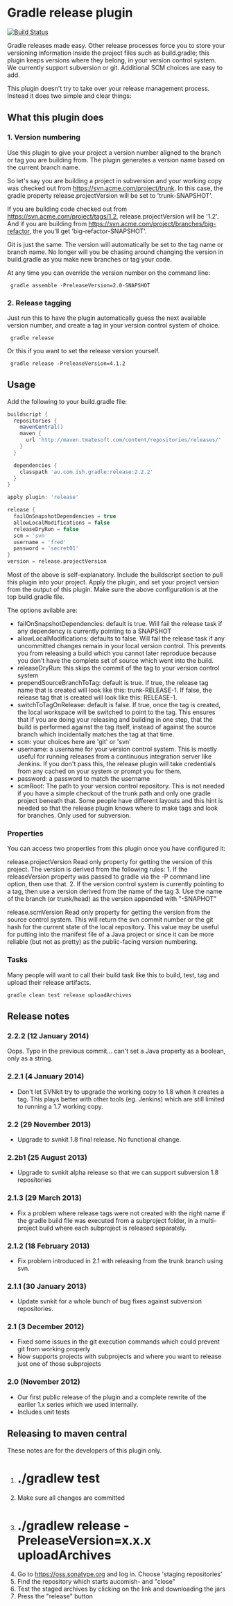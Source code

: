 # Gradle release plugin

[![Build Status](http://travis-ci.org/ari/gradle-release-plugin.png)](http://travis-ci.org/ari/gradle-release-plugin)

Gradle releases made easy. Other release processes force you to store your versioning information inside the project files such as build.gradle; this plugin keeps versions where they belong, in your version control system. We currently support subversion or git. Additional SCM choices are easy to add.

This plugin doesn't try to take over your release management process. Instead it does two simple and clear things:


## What this plugin does

### 1. Version numbering

Use this plugin to give your project a version number aligned to the branch or tag you are building from. The plugin generates a version name based on the current branch name.

So let's say you are building a project in subversion and your working copy was checked out from https://svn.acme.com/project/trunk. In this case, the gradle property release.projectVersion will be set to 'trunk-SNAPSHOT'.

If you are building code checked out from https://svn.acme.com/project/tags/1.2, release.projectVersion will be '1.2'. And if you are building from https://svn.acme.com/project/branches/big-refactor, the you'll get 'big-refactor-SNAPSHOT'.

Git is just the same. The version will automatically be set to the tag name or branch name. No longer will you be chasing around changing the version in build.gradle as you make new branches or tag your code.

At any time you can override the version number on the command line:

     gradle assemble -PreleaseVersion=2.0-SNAPSHOT


### 2. Release tagging

Just run this to have the plugin automatically guess the next available version number, and create a tag in your version control system of choice.

     gradle release

Or this if you want to set the release version yourself.

     gradle release -PreleaseVersion=4.1.2



## Usage

Add the following to your build.gradle file:

```groovy
buildscript {
  repositories {
    mavenCentral()
    maven {
      url 'http://maven.tmatesoft.com/content/repositories/releases/'
    }
  }

  dependencies {
    classpath 'au.com.ish.gradle:release:2.2.2'
  }
}

apply plugin: 'release'

release {
  failOnSnapshotDependencies = true
  allowLocalModifications = false
  releaseDryRun = false
  scm = 'svn'
  username = 'fred'
  password = 'secret01'
}
version = release.projectVersion
````

Most of the above is self-explanatory. Include the buildscript section to pull this plugin into your project. Apply the plugin, and set your project version from the output of this plugin. Make sure the above configuration is at the top build.gradle file.

The options avilable are:

* failOnSnapshotDependencies: default is true. Will fail the release task if any dependency is currently pointing to a SNAPSHOT
* allowLocalModifications: defaults to false. Will fail the release task if any uncommitted changes remain in your local version control. This prevents you from releasing a build which you cannot later reproduce because you don't have the complete set of source which went into the build.
* releaseDryRun: this skips the commit of the tag to your version control system
* prependSourceBranchToTag: default is true.  If true, the release tag name that is created will look like this: trunk-RELEASE-1.  If false, the release tag that is created will look like this: RELEASE-1.
* switchToTagOnRelease: default is false.  If true, once the tag is created, the local workspace will be switched to point to the tag.  This ensures that if you are doing your releasing and building in one step, that the build is performed against the tag itself, instead of against the source branch which incidentally matches the tag at that time.
* scm: your choices here are 'git' or 'svn'
* username: a username for your version control system. This is mostly useful for running releases from a continuous integration server like Jenkins. If you don't pass this, the release plugin will take credentials from any cached on your system or prompt you for them.
* password: a password to match the username
* scmRoot: The path to your version control repository. This is not needed if you have a simple checkout of the trunk path and only one gradle project beneath that. Some people have different layouts and this hint is needed so that the release plugin knows where to make tags and look for branches. Only used for subversion.

### Properties

You can access two properties from this plugin once you have configured it:

  release.projectVersion
    Read only property for getting the version of this project.
    The version is derived from the following rules:
    1. If the releaseVersion property was passed to gradle via the -P command line option, then use that.
    2. If the version control system is currently pointing to a tag, then use a version derived from the name of the tag
    3. Use the name of the branch (or trunk/head) as the version appended with "-SNAPHOT"
  
  release.scmVersion
    Read only property for getting the version from the source control system.
    This will return the svn commit number or the git hash for the current state of the local repository. This value may be useful for putting into the manifest file of a Java project or since it can be more reliable (but not as pretty) as the public-facing version numbering.


### Tasks

Many people will want to call their build task like this to build, test, tag and upload their release artifacts.

    gradle clean test release uploadArchives


## Release notes

### 2.2.2 (12 January 2014)
Oops. Typo in the previous commit... can't set a Java property as a boolean, only as a string.

### 2.2.1 (4 January 2014)

* Don't let SVNkit try to upgrade the working copy to 1.8 when it creates a tag. This plays better with other tools (eg. Jenkins) which are still limited to running a 1.7 working copy.

### 2.2 (29 November 2013)

* Upgrade to svnkit 1.8 final release. No functional change.

### 2.2b1 (25 August 2013)

* Upgrade to svnkit alpha release so that we can support subversion 1.8 repositories

### 2.1.3 (29 March 2013)

* Fix a problem where release tags were not created with the right name if the gradle build file was executed from a subproject folder, in a multi-project build where each subproject is released separately.

### 2.1.2 (18 February 2013)

* Fix problem introduced in 2.1 with releasing from the trunk branch using svn.

### 2.1.1 (30 January 2013)

* Update svnkit for a whole bunch of bug fixes against subversion repositories.

### 2.1 (3 December 2012)

* Fixed some issues in the git execution commands which could prevent git from working properly
* Now supports projects with subprojects and where you want to release just one of those subprojects

### 2.0 (November 2012)

* Our first public release of the plugin and a complete rewrite of the earlier 1.x series which we used internally.
* Includes unit tests


## Releasing to maven central

These notes are for the developers of this plugin only.

1. # ./gradlew test
2. Make sure all changes are committed
3. # ./gradlew release -PreleaseVersion=x.x.x uploadArchives
4. Go to https://oss.sonatype.org and log in. Choose 'staging repositories'
5. Find the repository which starts aucomish- and "close"
6. Test the staged archives by clicking on the link and downloading the jars
7. Press the "release" button